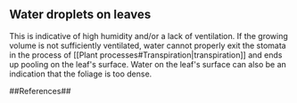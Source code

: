 ## Water droplets on leaves ##
This is indicative of high humidity and/or a lack of ventilation. If the growing volume is not sufficiently ventilated, water cannot properly exit the stomata in the process of [[Plant processes#Transpiration|transpiration]] and ends up pooling on the leaf's surface. Water on the leaf's surface can also be an indication that the foliage is too dense.


##References##
